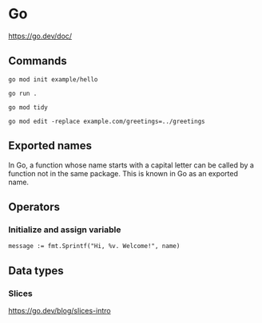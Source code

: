 # Go

<https://go.dev/doc/>

## Commands

`go mod init example/hello`

`go run .`

`go mod tidy`

`go mod edit -replace example.com/greetings=../greetings`

## Exported names

In Go, a function whose name starts with a capital letter can be called by a function not in the same package.
This is known in Go as an exported name.

## Operators

### Initialize and assign variable

`message := fmt.Sprintf("Hi, %v. Welcome!", name)`

## Data types

### Slices

<https://go.dev/blog/slices-intro>

